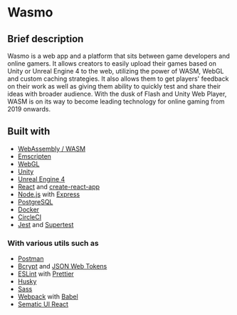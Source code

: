 # Wasmo

## Brief description

Wasmo is a web app and a platform that sits between game developers and online gamers. It allows creators to easily upload their games based on Unity or Unreal Engine 4 to the web, utilizing the power of WASM, WebGL and custom caching strategies. It also allows them to get players' feedback on their work as well as giving them ability to quickly test and share their ideas with broader audience. With the dusk of Flash and Unity Web Player, WASM is on its way to become leading technology for online gaming from 2019 onwards.

## Built with

- [WebAssembly / WASM](https://webassembly.org/)
- [Emscripten](https://emscripten.org/)
- [WebGL](https://developer.mozilla.org/docs/Web/API/WebGL_API)
- [Unity](https://unity3d.com/)
- [Unreal Engine 4](https://www.unrealengine.com/en-US/what-is-unreal-engine-4)
- [React](https://reactjs.org/) and [create-react-app](https://facebook.github.io/create-react-app/)
- [Node.js](https://nodejs.org/en/) with [Express](https://expressjs.com/)
- [PostgreSQL](https://www.postgresql.org/)
- [Docker](https://www.docker.com/)
- [CircleCI](https://circleci.com/)
- [Jest](https://jestjs.io/en/) and [Supertest](https://github.com/visionmedia/supertest)

### With various utils such as

- [Postman](https://www.getpostman.com/)
- [Bcrypt](https://github.com/kelektiv/node.bcrypt.js) and [JSON Web Tokens](https://github.com/auth0/node-jsonwebtoken)
- [ESLint](https://eslint.org/) with [Prettier](https://prettier.io/)
- [Husky](https://github.com/typicode/husky)
- [Sass](https://sass-lang.com/)
- [Webpack](https://webpack.js.org/) with [Babel](https://babeljs.io/)
- [Sematic UI React](http://react.semantic-ui.com/)

